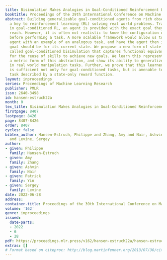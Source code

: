 ```yaml
---
title: Bisimulation Makes Analogies in Goal-Conditioned Reinforcement Learning
booktitle: Proceedings of the 39th International Conference on Machine Learning
abstract: Building generalizable goal-conditioned agents from rich observations is
  a key to reinforcement learning (RL) solving real world problems. Traditionally
  in goal-conditioned RL, an agent is provided with the exact goal they intend to
  reach. However, it is often not realistic to know the configuration of the goal
  before performing a task. A more scalable framework would allow us to provide the
  agent with an example of an analogous task, and have the agent then infer what the
  goal should be for its current state. We propose a new form of state abstraction
  called goal-conditioned bisimulation that captures functional equivariance, allowing
  for the reuse of skills to achieve new goals. We learn this representation using
  a metric form of this abstraction, and show its ability to generalize to new goals
  in real world manipulation tasks. Further, we prove that this learned representation
  is sufficient not only for goal-conditioned tasks, but is amenable to any downstream
  task described by a state-only reward function.
layout: inproceedings
series: Proceedings of Machine Learning Research
publisher: PMLR
issn: 2640-3498
id: hansen-estruch22a
month: 0
tex_title: Bisimulation Makes Analogies in Goal-Conditioned Reinforcement Learning
firstpage: 8407
lastpage: 8426
page: 8407-8426
order: 8407
cycles: false
bibtex_author: Hansen-Estruch, Philippe and Zhang, Amy and Nair, Ashvin and Yin, Patrick
  and Levine, Sergey
author:
- given: Philippe
  family: Hansen-Estruch
- given: Amy
  family: Zhang
- given: Ashvin
  family: Nair
- given: Patrick
  family: Yin
- given: Sergey
  family: Levine
date: 2022-06-28
address:
container-title: Proceedings of the 39th International Conference on Machine Learning
volume: '162'
genre: inproceedings
issued:
  date-parts:
  - 2022
  - 6
  - 28
pdf: https://proceedings.mlr.press/v162/hansen-estruch22a/hansen-estruch22a.pdf
extras: []
# Format based on citeproc: http://blog.martinfenner.org/2013/07/30/citeproc-yaml-for-bibliographies/
---
```

